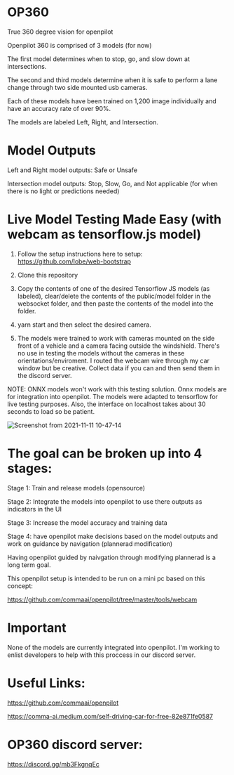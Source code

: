 # OP360
True 360 degree vision for openpilot

Openpilot 360 is comprised of 3 models (for now)

The first model determines when to stop, go, and slow down at intersections.

The second and third models determine when it is safe to perform a lane change through two side mounted usb cameras. 

Each of these models have been trained on 1,200 image individually and have an accuracy rate of over 90%. 

The models are labeled Left, Right, and Intersection.

# Model Outputs 
Left and Right model outputs: Safe or Unsafe 

Intersection model outputs: Stop, Slow, Go, and Not applicable (for when there is no light or predictions needed)

# Live Model Testing Made Easy (with webcam as tensorflow.js model)
1) Follow the setup instructions here to setup: https://github.com/lobe/web-bootstrap 

2) Clone this repository

3) Copy the contents of one of the desired Tensorflow JS models (as labeled), clear/delete the contents of the public/model folder in the websocket folder, and then paste the contents of the model into the folder. 

4) yarn start and then select the desired camera. 

5) The models were trained to work with cameras mounted on the side front of a vehicle and a camera facing outside the windshield. There's no use in testing the models without the cameras in these orientations/enviroment. I routed the webcam wire through my car window but be creative. Collect data if you can and then send them in the discord server. 

NOTE: ONNX models won't work with this testing solution. Onnx models are for integration into openpilot. The models were adapted to tensorflow for live testing purposes. Also, the interface on localhost takes about 30 seconds to load so be patient. 

![Screenshot from 2021-11-11 10-47-14](https://user-images.githubusercontent.com/58639429/141352433-0363d82b-812f-42b9-b45a-c957ed6fdbcf.png)


# The goal can be broken up into 4 stages: 
Stage 1: Train and release models (opensource)

Stage 2: Integrate the models into openpilot to use there outputs as indicators in the UI 

Stage 3: Increase the model accuracy and training data

Stage 4: have openpilot make decisions based on the model outputs and work on guidance by navigation (plannerad modification)

Having openpilot guided by naivgation through modifying plannerad is a long term goal. 

This openpilot setup is intended to be run on a mini pc based on this concept: 

https://github.com/commaai/openpilot/tree/master/tools/webcam 

# Important 
None of the models are currently integrated into openpilot. I'm working to enlist developers to help with this proccess in our discord server. 

# Useful Links: 
https://github.com/commaai/openpilot

https://comma-ai.medium.com/self-driving-car-for-free-82e871fe0587

# OP360 discord server: 
https://discord.gg/mb3FkgnqEc 



